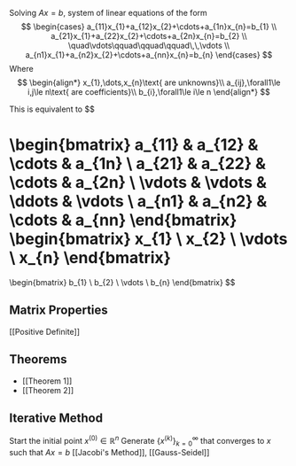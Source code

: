 Solving $Ax=b$, system of linear equations of the form
$$
\begin{cases}
a_{11}x_{1}+a_{12}x_{2}+\cdots+a_{1n}x_{n}=b_{1} \\
a_{21}x_{1}+a_{22}x_{2}+\cdots+a_{2n}x_{n}=b_{2} \\
\quad\vdots\qquad\qquad\qquad\,\,\vdots \\
a_{n1}x_{1}+a_{n2}x_{2}+\cdots+a_{nn}x_{n}=b_{n}
\end{cases}
$$
Where
$$
\begin{align*}
x_{1},\dots,x_{n}\text{ are unknowns}\\
a_{ij},\forall1\le i,j\le n\text{ are coefficients}\\
b_{i},\forall1\le i\le n
\end{align*}
$$

This is equivalent to
$$
 
\begin{bmatrix}
a_{11} & a_{12} & \cdots & a_{1n} \\ 
a_{21} & a_{22} & \cdots & a_{2n} \\ 
\vdots & \vdots & \ddots & \vdots \\ 
a_{n1} & a_{n2} & \cdots & a_{nn}
\end{bmatrix}
\begin{bmatrix}
x_{1} \\ x_{2} \\ \vdots \\ x_{n} 
\end{bmatrix}
=
\begin{bmatrix}
b_{1} \\ b_{2} \\ \vdots \\ b_{n} 
\end{bmatrix}
$$

## Matrix Properties
[[Positive Definite]]
## Theorems
- [[Theorem 1]]
- [[Theorem 2]]



## Iterative Method
Start the initial point $x^{(0)}\in\mathbb{R}^{n}$
Generate $\{x^{(k)}\}_{k=0}^{\infty}$ that converges to $x$ such that $Ax=b$
[[Jacobi's Method]], [[Gauss-Seidel]]